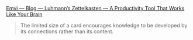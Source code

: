 [Emvi — Blog — Luhmann’s Zettelkasten — A Productivity Tool That Works Like Your Brain](https://emvi.com/blog/luhmanns-zettelkasten-a-productivity-tool-that-works-like-your-brain-N9Gd2G4aPv)

> The limited size of a card encourages knowledge to be developed by its connections rather than its content.

